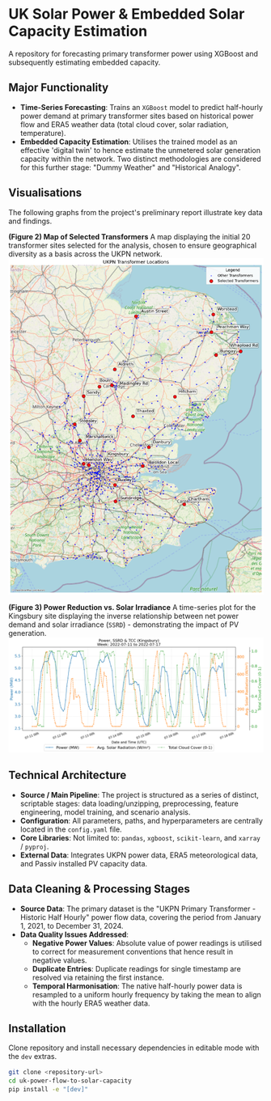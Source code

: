 # UK Solar Power & Embedded Solar Capacity Estimation

A repository for forecasting primary transformer power using XGBoost and subsequently estimating embedded capacity.

## Major Functionality

* **Time-Series Forecasting**: Trains an `XGBoost` model to predict half-hourly power demand at primary transformer sites based on historical power flow and ERA5 weather data (total cloud cover, solar radiation, temperature).
* **Embedded Capacity Estimation**: Utilises the trained model as an effective 'digital twin' to hence estimate the unmetered solar generation capacity within the network. Two distinct methodologies are considered for this further stage: "Dummy Weather" and "Historical Analogy".

## Visualisations

The following graphs from the project's preliminary report illustrate key data and findings.

**(Figure 2) Map of Selected Transformers**
A map displaying the initial 20 transformer sites selected for the analysis, chosen to ensure geographical diversity as a basis across the UKPN network.
![Map of Selected Transformers](./docs/images/map_figure_2.png)

**(Figure 3) Power Reduction vs. Solar Irradiance**
A time-series plot for the Kingsbury site displaying the inverse relationship between net power demand and solar irradiance (`SSRD`) - demonstrating the impact of PV generation.
![Power vs Solar Irradiance](./docs/images/power_vs_solar_figure_3.png)


## Technical Architecture

* **Source / Main Pipeline**: The project is structured as a series of distinct, scriptable stages: data loading/unzipping, preprocessing, feature engineering, model training, and scenario analysis.
* **Configuration**: All parameters, paths, and hyperparameters are centrally located in the `config.yaml` file.
* **Core Libraries**: Not limited to: `pandas`, `xgboost`, `scikit-learn`, and `xarray` / `pyproj`.
* **External Data**: Integrates UKPN power data, ERA5 meteorological data, and Passiv installed PV capacity data.

## Data Cleaning & Processing Stages

* **Source Data**: The primary dataset is the "UKPN Primary Transformer - Historic Half Hourly" power flow data, covering the period from January 1, 2021, to December 31, 2024.
* **Data Quality Issues Addressed**:
    * **Negative Power Values**: Absolute value of power readings is utilised to correct for measurement conventions that hence result in negative values.
    * **Duplicate Entries**: Duplicate readings for single timestamp are resolved via retaining the first instance.
    * **Temporal Harmonisation**: The native half-hourly power data is resampled to a uniform hourly frequency by taking the mean to align with the hourly ERA5 weather data.

## Installation

Clone repository and install necessary dependencies in editable mode with the `dev` extras.

```bash
git clone <repository-url>
cd uk-power-flow-to-solar-capacity
pip install -e "[dev]"